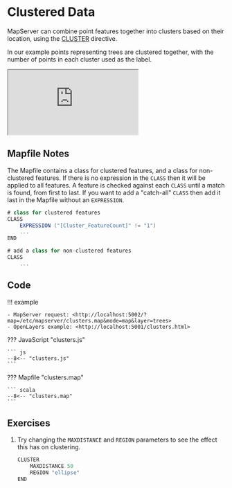 # Clustered Data

MapServer can combine point features together into clusters based on their location, using the [CLUSTER](https://mapserver.org/mapfile/cluster.html)
directive. 

In our example points representing trees are clustered together, with the number of points in each cluster used as the label.

<div class="map">
  <iframe src="https://geographika.github.io/getting-started-with-mapserver-demo/clusters.html"></iframe>
</div>

## Mapfile Notes

The Mapfile contains a class for clustered features, and a class for non-clustered features. If there is no expression
  in the `CLASS` then it will be applied to all features. A feature is checked against each `CLASS` until a match is found,
  from first to last. If you want to add a "catch-all" `CLASS` then add it last in the Mapfile without an `EXPRESSION`.

```scala
# class for clustered features
CLASS
    EXPRESSION ("[Cluster_FeatureCount]" != "1")
    ...
END

# add a class for non-clustered features
CLASS
    ...
```

## Code

!!! example

    - MapServer request: <http://localhost:5002/?map=/etc/mapserver/clusters.map&mode=map&layer=trees>
    - OpenLayers example: <http://localhost:5001/clusters.html>

??? JavaScript "clusters.js"

    ``` js
    --8<-- "clusters.js"
    ```

??? Mapfile "clusters.map"

    ``` scala
    --8<-- "clusters.map"
    ```

## Exercises

1. Try changing the `MAXDISTANCE` and `REGION` parameters to see the effect this has on clustering. 

    ```scala
    CLUSTER
        MAXDISTANCE 50
        REGION "ellipse"
    END
    ```
